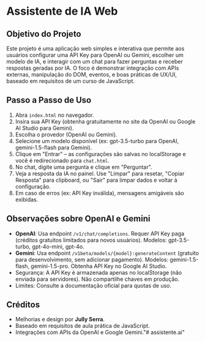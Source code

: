 # Assistente de IA Web

## Objetivo do Projeto
Este projeto é uma aplicação web simples e interativa que permite aos usuários configurar uma API Key para OpenAI ou Gemini, escolher um modelo de IA, e interagir com um chat para fazer perguntas e receber respostas geradas por IA. O foco é demonstrar integração com APIs externas, manipulação do DOM, eventos, e boas práticas de UX/UI, baseado em requisitos de um curso de JavaScript.

## Passo a Passo de Uso
1. Abra `index.html` no navegador.
2. Insira sua API Key (obtenha gratuitamente no site da OpenAI ou Google AI Studio para Gemini).
3. Escolha o provedor (OpenAI ou Gemini).
4. Selecione um modelo disponível (ex: gpt-3.5-turbo para OpenAI, gemini-1.5-flash para Gemini).
5. Clique em "Entrar" – as configurações são salvas no localStorage e você é redirecionado para `chat.html`.
6. No chat, digite uma pergunta e clique em "Perguntar".
7. Veja a resposta da IA no painel. Use "Limpar" para resetar, "Copiar Resposta" para clipboard, ou "Sair" para limpar dados e voltar à configuração.
8. Em caso de erros (ex: API Key inválida), mensagens amigáveis são exibidas.

## Observações sobre OpenAI e Gemini
- **OpenAI**: Usa endpoint `/v1/chat/completions`. Requer API Key paga (créditos gratuitos limitados para novos usuários). Modelos: gpt-3.5-turbo, gpt-4o-mini, gpt-4o.
- **Gemini**: Usa endpoint `/v1beta/models/{model}:generateContent` (gratuito para desenvolvimento, sem adicionar pagamento). Modelos: gemini-1.5-flash, gemini-1.5-pro. Obtenha API Key no Google AI Studio.
- Segurança: A API Key é armazenada apenas no localStorage (não enviada para servidores). Não compartilhe chaves em produção.
- Limites: Consulte a documentação oficial para quotas de uso.

## Créditos
- Melhorias e design por **Jully Serra**.
- Baseado em requisitos de aula prática de JavaScript.
- Integrações com APIs da OpenAI e Google Gemini."# assistente.ai" 
